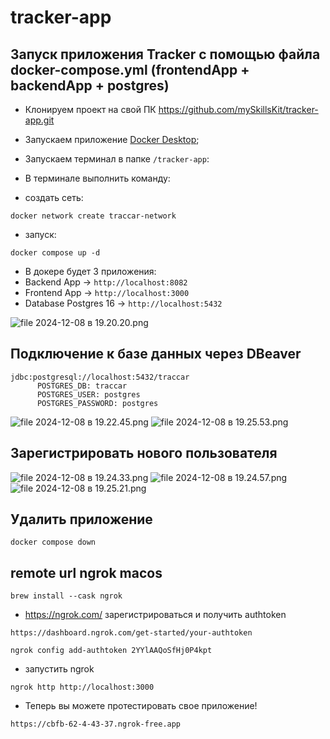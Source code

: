 # tracker-app

## Запуск приложения Tracker с помощью файла docker-compose.yml (frontendApp + backendApp + postgres)

- Клонируем проект на свой ПК https://github.com/mySkillsKit/tracker-app.git
- Запускаем приложение [Docker Desktop](https://www.docker.com/products/docker-desktop/);

- Запускаем терминал в папке `/tracker-app`:
- В терминале выполнить команду:
- создать сеть:

 ```shell
docker network create traccar-network
```

- запуск:

```shell
docker compose up -d
```

- В докере будет 3 приложения:
- Backend App -> ```http://localhost:8082```
- Frontend App -> ```http://localhost:3000```
- Database Postgres 16 -> ```http://localhost:5432```

![file 2024-12-08 в 19.20.20.png](file%202024-12-08%20%D0%B2%2019.20.20.png)

## Подключение к базе данных через DBeaver

```
jdbc:postgresql://localhost:5432/traccar
      POSTGRES_DB: traccar
      POSTGRES_USER: postgres
      POSTGRES_PASSWORD: postgres
```

![file 2024-12-08 в 19.22.45.png](file%202024-12-08%20%D0%B2%2019.22.45.png)
![file 2024-12-08 в 19.25.53.png](file%202024-12-08%20%D0%B2%2019.25.53.png)

## Зарегистрировать нового пользователя

![file 2024-12-08 в 19.24.33.png](file%202024-12-08%20%D0%B2%2019.24.33.png)
![file 2024-12-08 в 19.24.57.png](file%202024-12-08%20%D0%B2%2019.24.57.png)
![file 2024-12-08 в 19.25.21.png](file%202024-12-08%20%D0%B2%2019.25.21.png)

## Удалить приложение

```shell
docker compose down
```

## remote url ngrok macos

```shell
brew install --cask ngrok
```

- https://ngrok.com/ зарегистрироваться и получить authtoken

```shell
https://dashboard.ngrok.com/get-started/your-authtoken
```

```shell
ngrok config add-authtoken 2YYlAAQoSfHj0P4kpt
```

- запустить ngrok

```shell
ngrok http http://localhost:3000
```

- Теперь вы можете протестировать свое приложение!

```shell
https://cbfb-62-4-43-37.ngrok-free.app
```

